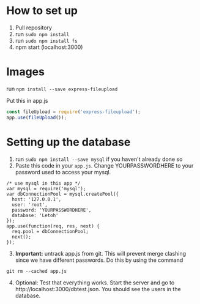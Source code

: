 # How to set up

1. Pull repository
2. run `sudo npm install`
3. run `sudo npm install fs`
5. npm start (localhost:3000)

# Images
run `npm install --save express-fileupload`

Put this in app.js
```js
const fileUpload = require('express-fileupload');
app.use(fileUpload());
```

# Setting up the database

1. run `sudo npm install --save mysql` if you haven't already done so
2. Paste this code in your `app.js`. Change YOURPASSWORDHERE to your password used to access your mysql. 

```mysql
/* use mysql in this app */
var mysql = require('mysql');
var dbConnectionPool = mysql.createPool({
  host: '127.0.0.1',
  user: 'root',
  password: 'YOURPASSWORDHERE',
  database: 'Letoh'
});
app.use(function(req, res, next) {
  req.pool = dbConnectionPool;
  next();
});
```

3. **Important:** untrack app.js from git. This will prevent merge clashing since we have different passwords. Do this by using the command

```
git rm --cached app.js
```

4. Optional: Test that everything works. Start the server and go to http://localhost:3000/dbtest.json. You should see the users in the database. 
